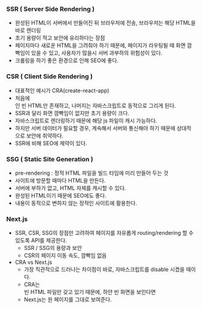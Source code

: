 
### SSR ( Server Side Rendering )
 - 완성된 HTML이 서버에서 만들어진 뒤 브라우저에 전송, 브라우저는 해당 HTML을 바로 렌더링
 - 초기 용량이 적고 보안에 유리하다는 장점
 - 페이지마다 새로운 HTML을 그려줘야 하기 때문에, 페이지가 라우팅될 때 화면 깜빡임이 있을 수 있고, 사용자가 많을시 서버 과부하의 위험성이 있다.
 - 크롤링을 하기 좋은 환경으로 인해 SEO에 좋다.

### CSR ( Client Side Rendering )
 - 대표적인 예시가 CRA(create-react-app)
 - 처음에 <div id='root' />인 빈 HTML만 존재하고, 나머지는 자바스크립트로 동적으로 그리게 된다.
 - SSR과 달리 화면 깜빡임이 없지만 초기 용량이 크다.
 - 자바스크립트로 렌더링하기 때문에 해당 js 파일이 캐시 가능하다.
 - 하지만 서버 데이터가 필요할 경우, 계속해서 서버와 통신해야 하기 때문에 상대적으로 보안에 취약하다.
 - SSR에 비해 SEO에 제약이 있다.

### SSG ( Static Site Generation )
 - pre-rendering : 정적 HTML 파일을 빌드 타임에 미리 만들어 두는 것
 - 사이트에 방문할 때마다 HTML을 만든다.
 - 서버에 부하가 없고, HTML 자체를 캐시할 수 있다.
 - 완성된 HTML이기 때문에 SEO에도 좋다.
 - 내용이 동적으로 변하지 않는 정적인 사이트에 활용한다.

### Next.js
 - SSR, CSR, SSG의 장점만 고려하여 페이지를 자유롭게 routing/rendering 할 수 있도록 API를 제공한다.
   - SSR / SSG의 용량과 보안
   - CSR의 페이지 이동 속도, 깜빡임 없음
 - CRA vs Next.js
   - 가장 직관적으로 드러나는 차이점이 바로, 자바스크립트를 disable 시켰을 때이다.
   - CRA는 <div id='root' /> 빈 HTML 파일만 갖고 있기 때문에, 하얀 빈 화면을 보인다면
   - Next.js는 원 페이지를 그대로 보여준다.

